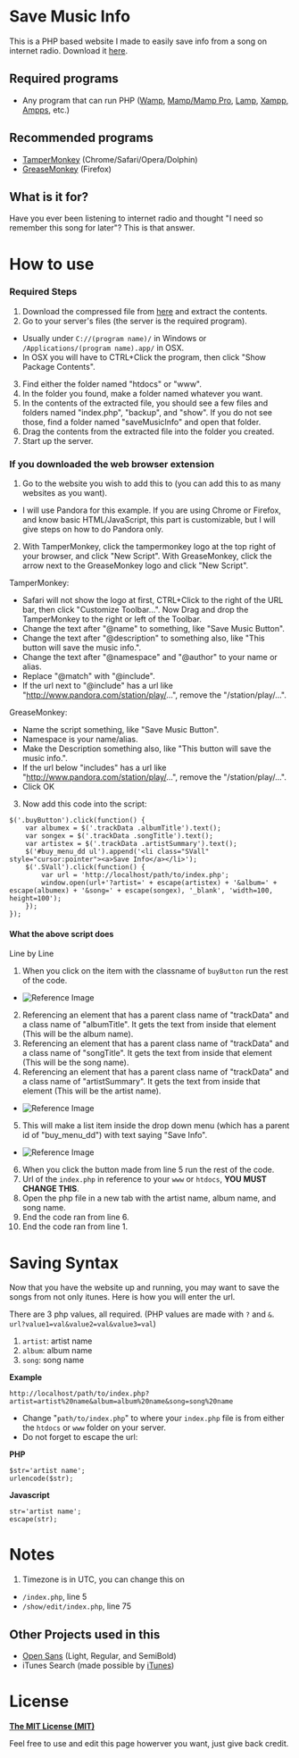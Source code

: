 # Save Music Info

This is a PHP based website I made to easily save info from a song on internet radio. Download it [here](https://github.com/jaketr00/saveMusicInfo/blob/master/saveMusicInfo/compressed/saveMusicInfo.zip?raw=true).

## Required programs

* Any program that can run PHP ([Wamp](http://www.wampserver.com/en/), [Mamp/Mamp Pro](https://www.mamp.info/en/),  [Lamp](https://en.wikipedia.org/wiki/LAMP_\(software_bundle\)#External_links),  [Xampp](https://www.apachefriends.org/index.html),  [Ampps](http://www.ampps.com/), etc.)

## Recommended programs

* [TamperMonkey](http://tampermonkey.net/) (Chrome/Safari/Opera/Dolphin)
* [GreaseMonkey](https://addons.mozilla.org/en-US/firefox/addon/greasemonkey/) (Firefox)

## What is it for?

Have you ever been listening to internet radio and thought "I need so remember this song for later"?  This is that answer.

# How to use

### Required Steps

1. Download the compressed file from [here](localhost) and extract the contents.
2. Go to your server's files (the server is the required program).
 * Usually under `C://(program name)/` in Windows or `/Applications/(program name).app/` in OSX.
 * In OSX you will have to CTRL+Click the program, then click "Show Package Contents".
3. Find either the folder named "htdocs" or "www".
4. In the folder you found, make a folder named whatever you want.
5. In the contents of the extracted file, you should see a few files and folders named "index.php", "backup", and "show".  If you do not see those, find a folder named "saveMusicInfo" and open that folder.
6. Drag the contents from the extracted file into the folder you created.
7. Start up the server.

### If you downloaded the web browser extension

1. Go to the website you wish to add this to (you can add this to as many websites as you want).
 * I will use Pandora for this example.  If you are using Chrome or Firefox, and know basic HTML/JavaScript, this part is customizable, but I will give steps on how to do Pandora only.
2. With TamperMonkey, click the tampermonkey logo at the top right of your browser, and click "New Script".  With GreaseMonkey, click the arrow next to the GreaseMonkey logo and click "New Script".


 TamperMonkey:
  * Safari will not show the logo at first, CTRL+Click to the right of the URL bar, then click "Customize Toolbar...".  Now Drag and drop the TamperMonkey to the right or left of the Toolbar.
  * Change the text after "@name" to something, like "Save Music Button".
  * Change the text after "@description" to something also, like "This button will save the music info.".
  * Change the text after "@namespace" and "@author" to your name or alias.
  * Replace "@match" with "@include".
  * If the url next to "@include" has a url like "http://www.pandora.com/station/play/...", remove the "/station/play/...".
  
  
 GreaseMonkey:
  * Name the script something, like "Save Music Button".
  * Namespace is your name/alias.
  * Make the Description something also, like "This button will save the music info.".
  * If the url below "includes" has a url like "http://www.pandora.com/station/play/...", remove the "/station/play/...".
  * Click OK
3. Now add this code into the script:

```
$('.buyButton').click(function() {
    var albumex = $('.trackData .albumTitle').text();
    var songex = $('.trackData .songTitle').text();
    var artistex = $('.trackData .artistSummary').text();
    $('#buy_menu_dd ul').append('<li class="SVall" style="cursor:pointer"><a>Save Info</a></li>');
    $('.SVall').click(function() {
        var url = 'http://localhost/path/to/index.php';
        window.open(url+'?artist=' + escape(artistex) + '&album=' + escape(albumex) + '&song=' + escape(songex), '_blank', 'width=100, height=100');
    });
});
```

#### What the above script does

Line by Line

1. When you click on the item with the classname of `buyButton` run the rest of the code.
 * ![Reference Image](https://raw.githubusercontent.com/jaketr00/saveMusicInfo/master/resources/buyButton.png)
2. Referencing an element that has a parent class name of "trackData" and a class name of "albumTitle". It gets the text from inside that element (This will be the album name).
3. Referencing an element that has a parent class name of "trackData" and a class name of "songTitle". It gets the text from inside that element (This will be the song name).
4. Referencing an element that has a parent class name of "trackData" and a class name of "artistSummary". It gets the text from inside that element (This will be the artist name).
 * ![Reference Image](https://raw.githubusercontent.com/jaketr00/saveMusicInfo/master/resources/song%20info.png)
5. This will make a list item inside the drop down menu (which has a parent id of "buy_menu_dd") with text saying "Save Info".
 * ![Reference Image](https://raw.githubusercontent.com/jaketr00/saveMusicInfo/master/resources/button.png)
6. When you click the button made from line 5 run the rest of the code.
7. Url of the `index.php` in reference to your `www` or `htdocs`, **YOU MUST CHANGE THIS**.
8. Open the php file in a new tab with the artist name, album name, and song name.
9. End the code ran from line 6.
10. End the code ran from line 1.

# Saving Syntax

Now that you have the website up and running, you may want to save the songs from not only itunes.  Here is how you will enter the url.

There are 3 php values, all required. (PHP values are made with `?` and `&`.  `url?value1=val&value2=val&value3=val`)

1. `artist`: artist name
1. `album`: album name
1. `song`: song name

**Example**

`http://localhost/path/to/index.php?artist=artist%20name&album=album%20name&song=song%20name`

* Change "`path/to/index.php`" to where your `index.php` file is from either the `htdocs` or `www` folder on your server.
* Do not forget to escape the url:

**PHP**
```
$str='artist name';
urlencode($str);
```

**Javascript**
```
str='artist name';
escape(str);
```

# Notes

1. Timezone is in UTC, you can change this on
 * `/index.php`, line 5
 * `/show/edit/index.php`, line 75

## Other Projects used in this

* [Open Sans](https://www.google.com/fonts/specimen/Open+Sans) (Light, Regular, and SemiBold)
* iTunes Search (made possible by [iTunes](http://www.itunes.com/))

# License

[**The MIT License (MIT)**](https://github.com/jaketr00/saveMusicInfo/blob/visual/LICENSE.md)

Feel free to use and edit this page howerver you want, just give back credit.
